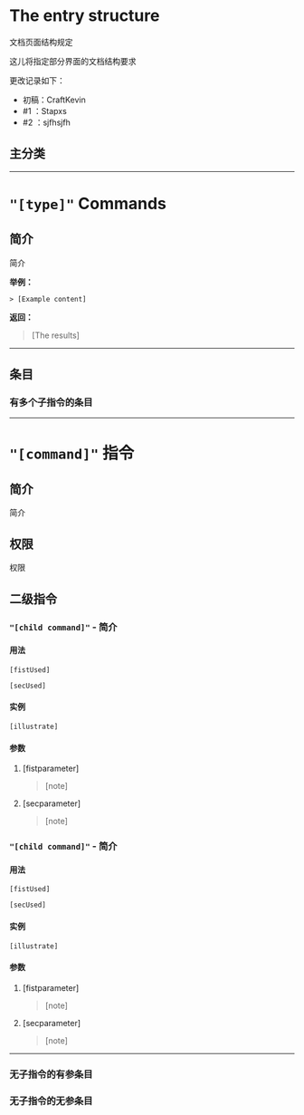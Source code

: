 # The entry structure

文档页面结构规定

这儿将指定部分界面的文档结构要求

更改记录如下：

* 初稿：CraftKevin
* \#1 ：Stapxs
* \#2 ：sjfhsjfh

## 主分类

---

# `"[type]"` Commands

## 简介

简介

**举例：**

```QQ\_message
> [Example content]
```

**返回：**

> \[The results\]

---

## 条目

### 有多个子指令的条目

---

# `"[command]"` 指令

## 简介

简介

## 权限

权限

## 二级指令

### `"[child command]"`  - 简介

#### 用法

```QQ\_message
[fistUsed]
```

```
[secUsed]
```

#### 实例

```QQ\_message
[illustrate]
```

#### 参数

1. \[fistparameter\]
   > \[note\]
2. \[secparameter\]
   > \[note\]

### `"[child command]"`  - 简介

#### 用法

```QQ\_message
[fistUsed]
```

```
[secUsed]
```

#### 实例

```QQ\_message
[illustrate]
```

#### 参数

1. \[fistparameter\]
   > \[note\]
2. \[secparameter\]
   > \[note\]

---

### 无子指令的有参条目

### 无子指令的无参条目



